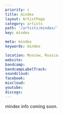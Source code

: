 ```yaml
---
priority: c
title: mindex
layout: ArtistPage
category: artists
path: '/artists/mindex/'
key: mindex

meta: mindex
keywords: mindex

location: Moscow, Russia
website: 
bandcamp: 
bandcampLabelTrack: 
soundcloud: 
facebook: 
mixcloud: 
youtube: 
discogs: 
---
```


mindex info coming soon.

